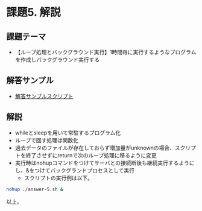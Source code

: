 # 課題5. 解説

## 課題テーマ

- 【ループ処理とバックグラウンド実行】1時間毎に実行するようなプログラムを作成しバックグラウンド実行する

## 解答サンプル

- [解答サンプルスクリプト](./answer-5.sh)

## 解説

- whileとsleepを用いて常駐するプログラム化
- ループで回す処理は関数化
- 過去データのファイルが存在しておらず増加量がunknownの場合、スクリプトを終了させずにreturnで次のループ処理に移るように変更
- 実行時はnohupコマンドをつけてサーバとの接続断後も継続実行するようにし、&をつけてバックグランドプロセスとして実行
    - スクリプトの実行例は以下。

```bash
nohup ./answer-5.sh &
```

以上。
